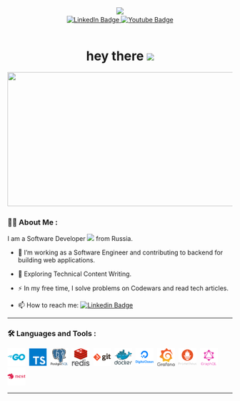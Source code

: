 <div id="header" align="center">
  <img src="https://media.giphy.com/media/gjrYDwbjnK8x36xZIO/giphy.gif" width="100"/>

  <div id="badges">
    <a href="https://www.linkedin.com/in/godev0/">
      <img src="https://img.shields.io/badge/LinkedIn-blue?style=for-the-badge&logo=linkedin&logoColor=white" alt="LinkedIn Badge"/>
    </a>
    <a href="https://www.youtube.com/@NowAndroid">
      <img src="https://img.shields.io/badge/YouTube-red?style=for-the-badge&logo=youtube&logoColor=white" alt="Youtube Badge"/>
    </a>
  </div>
<!--   <img src="https://komarev.com/ghpvc/?username=verteletsky&style=flat-square&color=blue" alt=""/> -->
<img src="https://www.codewars.com/users/go_dev0/badges/micro" alt=""/>
<img src="https://badges.peiyuan.ch/leetcode/go_dev/ranking?logo=leetcode&label=go_dev&color=blue" alt=""/>

  <h1>
  hey there
    <img src="https://media.giphy.com/media/hvRJCLFzcasrR4ia7z/giphy.gif" width="30px"/>
  </h1>
</div>

<div align="center">
  <img src="https://media.giphy.com/media/dWesBcTLavkZuG35MI/giphy.gif" width="600" height="300"/>
</div>

### :man_technologist: About Me :
I am a Software Developer <img src="https://media.giphy.com/media/WUlplcMpOCEmTGBtBW/giphy.gif" width="30"> from Russia.

- :telescope: I’m working as a Software Engineer and contributing to backend for building web applications.

- :seedling: Exploring Technical Content Writing.

- :zap: In my free time, I solve problems on Codewars and read tech articles.

- :mailbox: How to reach me: [![Linkedin Badge](https://img.shields.io/badge/-kakbar-blue?style=flat&logo=Linkedin&logoColor=white)](https://www.linkedin.com/in/godev0/)

---

### :hammer_and_wrench: Languages and Tools :
<div>
  <img src="https://github.com/devicons/devicon/blob/master/icons/go/go-original-wordmark.svg" title="" alt="" width="40" height="40"/>&nbsp;
  <img src="https://github.com/devicons/devicon/blob/master/icons/typescript/typescript-original.svg" title="" alt="" width="40" height="40"/>&nbsp;
  <img src="https://github.com/devicons/devicon/blob/master/icons/postgresql/postgresql-original-wordmark.svg" title="" alt="" width="40" height="40"/>&nbsp;
  <img src="https://github.com/devicons/devicon/blob/master/icons/redis/redis-original-wordmark.svg" title="" alt="" width="40" height="40"/>&nbsp;
  <img src="https://github.com/devicons/devicon/blob/master/icons/git/git-original-wordmark.svg" title="Git" alt="Git" width="40" height="40"/>&nbsp;
  <img src="https://github.com/devicons/devicon/blob/master/icons/docker/docker-original-wordmark.svg" title="" alt="" width="40" height="40"/>&nbsp;
  <img src="https://github.com/devicons/devicon/blob/master/icons/digitalocean/digitalocean-original-wordmark.svg" title="" alt="" width="40" height="40"/>&nbsp;
  <img src="https://github.com/devicons/devicon/blob/master/icons/grafana/grafana-original-wordmark.svg" title="" alt="" width="40" height="40"/>&nbsp;
  <img src="https://github.com/devicons/devicon/blob/master/icons/prometheus/prometheus-original-wordmark.svg" title="" alt="" width="40" height="40"/>&nbsp;
  <img src="https://github.com/devicons/devicon/blob/master/icons/graphql/graphql-plain-wordmark.svg" title="" alt="" width="40" height="40"/>&nbsp;
  <img src="https://github.com/devicons/devicon/blob/master/icons/nestjs/nestjs-plain-wordmark.svg" title="" alt="" width="40" height="40"/>&nbsp;
<!--   rabbitmq -->
</div>

---

<!--
**Verteletsky/verteletsky** is a ✨ _special_ ✨ repository because its `README.md` (this file) appears on your GitHub profile.

Here are some ideas to get you started:

- 🔭 I’m currently working on ...
- 🌱 I’m currently learning ...
- 👯 I’m looking to collaborate on ...
- 🤔 I’m looking for help with ...
- 💬 Ask me about ...
- 📫 How to reach me: ...
- 😄 Pronouns: ...
- ⚡ Fun fact: ...
-->
